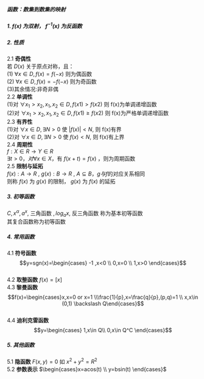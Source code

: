 ##### 函数：数集到数集的映射

##### 1.  $f(x)$ 为双射， $f^{-1}(x)$ 为反函数

##### 2. 性质

2.1 **奇偶性**  
若 $D(x)$ 关于原点对称，且：  
(1) $\forall x \in D,f(x)=f(-x)$ 则为偶函数  
(2) $\forall x \in D,f(x)=-f(-x)$ 则为奇函数  
(3)其余情况:非奇非偶  
2.2 **单调性**  
(1)对 $\forall x_1 >x_2 ,x_1,x_2\in D,f(x1)>f(x2)$ 则 f(x)为单调递增函数  
(2)对 $\forall x_1 >x_2 ,x_1,x_2\in D,f(x1) \ge f(x2)$ 则 f(x)为严格单调递增函数  
2.3 **有界性**  
(1)对 $\forall x \in D, \exists N>0$ 使 $|f(x)|<N,$ 则 f(x)有界  
(2)对 $\forall x \in D, \exists N>0$ 使 $f(x)<N,$ 则 f(x)有上界  
2.4 **周期性**  
$f:X \in R \rightarrow Y \in R$  
$\exists t>0，对\forall x \in X$，有 $f(x+t)=f(x)$ ，则为周期函数  
2.5 **限制与延拓**  
$f(x): A\rightarrow R$  ,  $g(x): B\rightarrow R$  ,  $A \subseteq B$，$g与f$的对应关系相同  
则称 $f(x)$ 为 $g(x)$ 的限制， $g(x)$ 为 $f(x)$ 的延拓

##### 3. 初等函数

$C,x^{\alpha},a^{x},$ 三角函数 $,log_a{x},$ 反三角函数 称为基本初等函数  
其复合函数称为初等函数

##### 4. 常用函数

4.1 **符号函数**
$$y=sgn(x)=\begin{cases} -1  ,x<0 \\ 0,x=0 \\ 1,x>0 \end{cases}$$  
4.2 **取整函数** $f(x)=[x]$  
4.3 **黎曼函数**  
$$f(x)=\begin{cases}x,x=0 or x=1 \\\frac{1}{p},x=\frac{q}{p},(p,q)=1 \\ x,x\in (0,1) \backslash Q\end{cases}$$  
4.4 **迪利克雷函数**
$$y=\begin{cases}  1,x\in Q\\ 0,x\in Q^C \end{cases}$$

##### 5. 其他函数

5.1 **隐函数** $F(x,y)=0$ 如 $x^2+y^2=R^2$  
5.2 **参数表示** $\begin{cases}x=acos(t) \\ y=bsin(t) \end{cases}$
